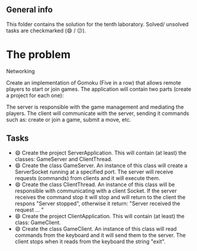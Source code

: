 ## General info
This folder contains the solution for the tenth laboratory. Solved/ unsolved tasks are checkmarked (:smile: / :confused:).

# The problem

Networking

Create an implementation of Gomoku (Five in a row) that allows remote players to start or join games. The application will contain two parts (create a project for each one):

The server is responsible with the game management and mediating the players.
The client will communicate with the server, sending it commands such as: create or join a game, submit a move, etc.


## Tasks
  * :smile: Create the project ServerApplication. This will contain (at least) the classes: GameServer and ClientThread.
  * :smile: Create the class GameServer. An instance of this class will create a ServerSocket running at a specified port. The server will receive requests (commands) from clients and it will execute them.
  * :smile: Create the class ClientThread. An instance of this class will be responsible with communicating with a client Socket. If the server receives the command stop it will stop and will return to the client the respons "Server stopped", otherwise it return: "Server received the request ... "
  * :smile: Create the project ClientApplication. This will contain (at least) the class: GameClient.
  * :smile: Create the class GameClient. An instance of this class will read commands from the keyboard and it will send them to the server. The client stops when it reads from the keyboard the string "exit".
